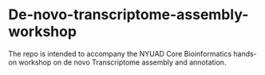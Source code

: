 # De-novo-transcriptome-assembly-workshop
The repo is intended to accompany the NYUAD Core Bioinformatics hands-on workshop on de novo Transcriptome assembly and annotation.
